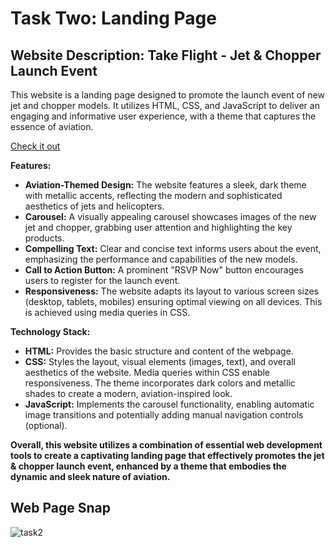 ﻿# Task Two: Landing Page

## Website Description: Take Flight - Jet & Chopper Launch Event

This website is a landing page designed to promote the launch event of new jet and chopper models. It utilizes HTML, CSS, and JavaScript to deliver an engaging and informative user experience, with a theme that captures the essence of aviation.

[Check it out](https://take-flight.netlify.app/)

**Features:**

* **Aviation-Themed Design:** The website features a sleek, dark theme with metallic accents, reflecting the modern and sophisticated aesthetics of jets and helicopters.
* **Carousel:** A visually appealing carousel showcases images of the new jet and chopper, grabbing user attention and highlighting the key products.
* **Compelling Text:** Clear and concise text informs users about the event, emphasizing the performance and capabilities of the new models.
* **Call to Action Button:** A prominent "RSVP Now" button encourages users to register for the launch event.
* **Responsiveness:** The website adapts its layout to various screen sizes (desktop, tablets, mobiles) ensuring optimal viewing on all devices. This is achieved using media queries in CSS.

**Technology Stack:**

* **HTML:** Provides the basic structure and content of the webpage.
* **CSS:** Styles the layout, visual elements (images, text), and overall aesthetics of the website. Media queries within CSS enable responsiveness. The theme incorporates dark colors and metallic shades to create a modern, aviation-inspired look.
* **JavaScript:** Implements the carousel functionality, enabling automatic image transitions and potentially adding manual navigation controls (optional).

**Overall, this website utilizes a combination of essential web development tools to create a captivating landing page that effectively promotes the jet & chopper launch event, enhanced by a theme that embodies the dynamic and sleek nature of aviation.**

## Web Page Snap
![task2](https://github.com/RK-41/vsis-internship-task2/assets/73783957/86cf3d48-3d8c-40d2-a504-39edaf1c5ee5)
